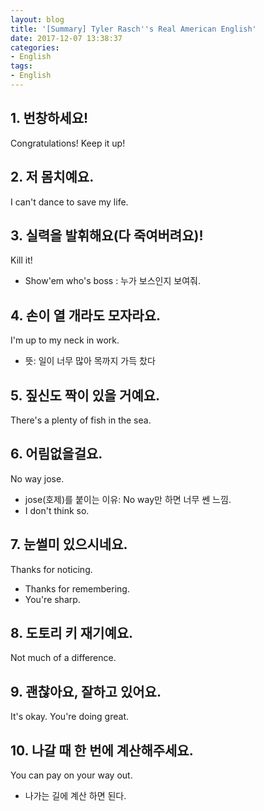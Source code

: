 ```yaml
---
layout: blog
title: '[Summary] Tyler Rasch''s Real American English'
date: 2017-12-07 13:38:37
categories:
- English
tags:
- English
---
```


## 1. 번창하세요!
Congratulations! Keep it up!

## 2. 저 몸치예요.
I can't dance to save my life.

## 3. 실력을 발휘해요(다 죽여버려요)!
Kill it!
- Show'em who's boss : 누가 보스인지 보여줘.

## 4. 손이 열 개라도 모자라요.
I'm up to my neck in work.
- 뜻: 일이 너무 많아 목까지 가득 찼다

## 5. 짚신도 짝이 있을 거예요.
There's a plenty of fish in the sea.

## 6. 어림없을걸요.
No way jose.
- jose(호제)를 붙이는 이유: No way만 하면 너무 쎈 느낌.
- I don't think so.

## 7. 눈썰미 있으시네요.
Thanks for noticing.
- Thanks for remembering.
- You're sharp.

## 8. 도토리 키 재기예요.
Not much of a difference.

## 9. 괜찮아요, 잘하고 있어요.
It's okay. You're doing great.

## 10. 나갈 때 한 번에 계산해주세요.
You can pay on your way out.
- 나가는 길에 계산 하면 된다.

